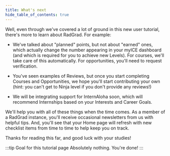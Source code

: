 ```yaml
---
title: What's next
hide_table_of_contents: true
---
```


Well, even through we've covered a lot of ground in this new user tutorial, there's more to learn about RadGrad. For example:

* We've talked about "planned" points, but not about "earned" ones, which actually change the number appearing in your myICE dashboard (and which is required for you to achieve new Levels). For courses, we'll take care of this automatically. For opportunities, you'll need to request verification.

* You've seen examples of Reviews, but once you start completing Courses and Opportunities, we hope you'll start contributing your own (hint: you can't get to Ninja level if you don't provide any reviews!)

* We will be integrating support for InternAloha soon, which will recommend Internships based on your Interests and Career Goals.

We'll help you with all of these things when the time comes. As a member of a RadGrad instance, you'll receive occasional newsletters from us with helpful tips.  And, you'll see that your Home page will refresh with new checklist items from time to time to help keep you on track.

Thanks for reading this far, and good luck with your studies!

:::tip Goal for this tutorial page
Absolutely nothing. You're done!
:::
